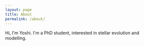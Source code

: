 ```yaml
---
layout: page
title: About
permalink: /about/
---
```


Hi, I'm Yoshi. I'm a PhD student, interested in stellar evolution and modelling.
